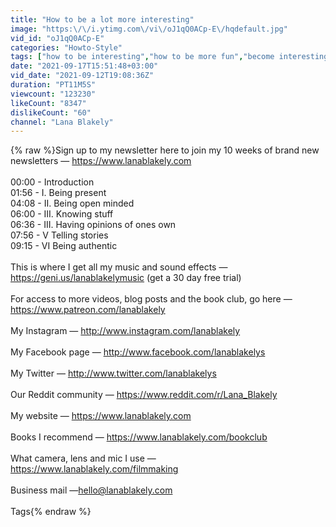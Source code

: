 ```yaml
---
title: "How to be a lot more interesting"
image: "https:\/\/i.ytimg.com\/vi\/oJ1qQ0ACp-E\/hqdefault.jpg"
vid_id: "oJ1qQ0ACp-E"
categories: "Howto-Style"
tags: ["how to be interesting","how to be more fun","become interesting"]
date: "2021-09-17T15:51:48+03:00"
vid_date: "2021-09-12T19:08:36Z"
duration: "PT11M5S"
viewcount: "123230"
likeCount: "8347"
dislikeCount: "60"
channel: "Lana Blakely"
---
```

{% raw %}Sign up to my newsletter here to join my 10 weeks of brand new newsletters — <a rel="nofollow" target="blank" href="https://www.lanablakely.com">https://www.lanablakely.com</a><br /><br />00:00 - Introduction<br />01:56 - I. Being present<br />04:08 - II. Being open minded<br />06:00 - III. Knowing stuff<br />06:36 - III. Having opinions of ones own<br />07:56 - V Telling stories<br />09:15 - VI Being authentic<br /><br />This is where I get all my music and sound effects — <a rel="nofollow" target="blank" href="https://geni.us/lanablakelymusic">https://geni.us/lanablakelymusic</a> (get a 30 day free trial)<br /><br />For access to more videos, blog posts and the book club, go here —<a rel="nofollow" target="blank" href="https://www.patreon.com/lanablakely">https://www.patreon.com/lanablakely</a> <br /><br />My Instagram — <a rel="nofollow" target="blank" href="http://www.instagram.com/lanablakely">http://www.instagram.com/lanablakely</a> <br /><br />My Facebook page — <a rel="nofollow" target="blank" href="http://www.facebook.com/lanablakelys">http://www.facebook.com/lanablakelys</a> <br /><br />My Twitter — <a rel="nofollow" target="blank" href="http://www.twitter.com/lanablakelys">http://www.twitter.com/lanablakelys</a> <br /><br />Our Reddit community — <a rel="nofollow" target="blank" href="https://www.reddit.com/r/Lana_Blakely">https://www.reddit.com/r/Lana_Blakely</a> <br /><br />My website — <a rel="nofollow" target="blank" href="https://www.lanablakely.com">https://www.lanablakely.com</a><br /><br />Books I recommend — <a rel="nofollow" target="blank" href="https://www.lanablakely.com/bookclub">https://www.lanablakely.com/bookclub</a><br /><br />What camera, lens and mic I use — <a rel="nofollow" target="blank" href="https://www.lanablakely.com/filmmaking">https://www.lanablakely.com/filmmaking</a> <br /><br />Business mail —hello@lanablakely.com<br /><br />Tags{% endraw %}
